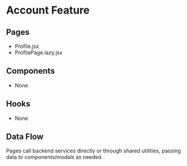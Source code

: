 # Account Feature

## Pages
- Profile.jsx
- ProfilePage.lazy.jsx

## Components
- None

## Hooks
- None

## Data Flow
Pages call backend services directly or through shared utilities, passing data to components/modals as needed.
